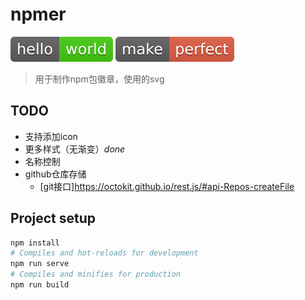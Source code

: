 # npmer

![hello-world](/assets/hello-world.svg)
![make-perfect](/assets/make-perfect.svg)

> 用于制作npm包徽章，使用的svg

## TODO

- 支持添加icon
- 更多样式（无渐变）*done*
- 名称控制
- github仓库存储
  - [git接口]https://octokit.github.io/rest.js/#api-Repos-createFile

## Project setup

```bash
npm install
# Compiles and hot-reloads for development
npm run serve
# Compiles and minifies for production
npm run build
```